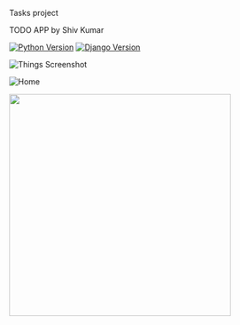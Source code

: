 Tasks project

TODO APP by Shiv Kumar

[![Python Version](https://img.shields.io/badge/python-3.6-brightgreen.svg)](https://python.org)
[![Django Version](https://img.shields.io/badge/django-3.0-brightgreen.svg)](https://djangoproject.com)


![Things Screenshot](/Home.png)

![Home](https://user-images.githubusercontent.com/70986603/174464626-2b17b437-6982-43d1-b933-39000c89e6d0.png)

<img width="400" src="https://user-images.githubusercontent.com/70986603/174464626-2b17b437-6982-43d1-b933-39000c89e6d0.png">


